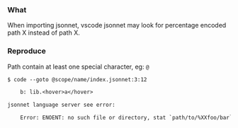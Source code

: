 ### What
When importing jsonnet, vscode jsonnet may look for percentage encoded path X instead of path X.

### Reproduce
Path contain at least one special character, eg: `@`

```txt
$ code --goto @scope/name/index.jsonnet:3:12

    b: lib.<hover>a</hover>

jsonnet language server see error:

    Error: ENOENT: no such file or directory, stat `path/to/%XXfoo/bar`
```